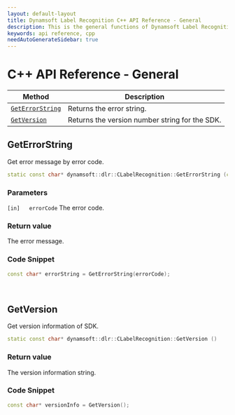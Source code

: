 ```yaml
---
layout: default-layout
title: Dynamsoft Label Recognition C++ API Reference - General
description: This is the general functions of Dynamsoft Label Recognition for C++ API Reference.
keywords: api reference, cpp
needAutoGenerateSidebar: true
---
```


# C++ API Reference - General

| Method               | Description |
|----------------------|-------------|
| [`GetErrorString`](#geterrorstring) | Returns the error string. |
| [`GetVersion`](#getversion) | Returns the version number string for the SDK. |


## GetErrorString

Get error message by error code.

```c++
static const char* dynamsoft::dlr::CLabelRecognition::GetErrorString (const int errorCode)	
```   
   
### Parameters

`[in]	errorCode` The error code.
 

### Return value

The error message.

### Code Snippet

```c++
const char* errorString = GetErrorString(errorCode);
```

&nbsp;

## GetVersion

Get version information of SDK.

```c++
static const char* dynamsoft::dlr::CLabelRecognition::GetVersion ()
```   

### Return value
The version information string.

### Code Snippet

```c++
const char* versionInfo = GetVersion();
```

